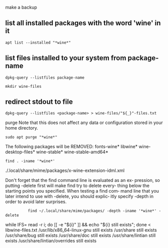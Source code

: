 make a backup

## list all installed packages with the word 'wine' in it
`apt list --installed "*wine*"`

## list files installed to your system from package-name
`dpkg-query --listfiles package-name`

`mkdir wine-files`

## redirect stdout to file
`dpkg-query --listfiles <package-name> > wine-files/"${_}"-files.txt`


purge
Note that this does not affect any data or configuration stored in your home directory.

`sudo apt purge "*wine*"`

The following packages will be REMOVED:
  fonts-wine* libwine* wine-desktop-files* wine-stable* wine-stable-amd64*


`find . -iname '*wine*'`

./.local/share/mime/packages/x-wine-extension-idml.xml

Don't forget that the find command line is evaluated as an ex‐
              pression, so putting -delete first will make find try  to  delete  every‐
              thing  below the starting points you specified.  When testing a find com‐
              mand line that you later intend to use with -delete, you  should  explic‐
              itly  specify  -depth in order to avoid later surprises. 
              
              
              find ~/.local/share/mime/packages/ -depth -iname '*wine*' -delete
              

while IFS= read -r i; do [[ -e "${i}" ]] && echo "${i} still exists"; done < libwine-files.txt 
/usr/lib/x86_64-linux-gnu still exists
/usr/share still exists
/usr/share/bug still exists
/usr/share/doc still exists
/usr/share/lintian still exists
/usr/share/lintian/overrides still exists

